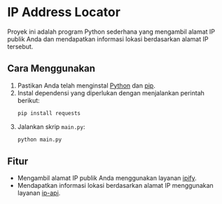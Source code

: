 # IP Address Locator

Proyek ini adalah program Python sederhana yang mengambil alamat IP publik Anda dan mendapatkan informasi lokasi berdasarkan alamat IP tersebut.

## Cara Menggunakan

1. Pastikan Anda telah menginstal [Python](https://www.python.org/downloads/) dan [pip](https://pip.pypa.io/en/stable/installation/).
2. Instal dependensi yang diperlukan dengan menjalankan perintah berikut:
    ```sh
    pip install requests
    ```
3. Jalankan skrip `main.py`:
    ```sh
    python main.py
    ```

## Fitur

- Mengambil alamat IP publik Anda menggunakan layanan [ipify](https://www.ipify.org/).
- Mendapatkan informasi lokasi berdasarkan alamat IP menggunakan layanan [ip-api](http://ip-api.com/).
